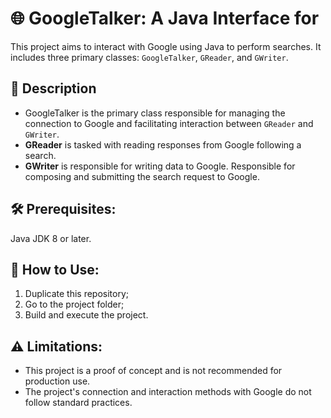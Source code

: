 # 🌐 GoogleTalker: A Java Interface for

This project aims to interact with Google using Java to perform searches. It includes three primary classes: `GoogleTalker`, `GReader`, and `GWriter`.

## 📝 Description

- GoogleTalker is the primary class responsible for managing the connection to Google and facilitating interaction between `GReader` and `GWriter`.
- **GReader** is tasked with reading responses from Google following a search.
- **GWriter** is responsible for writing data to Google. Responsible for composing and submitting the search request to Google.

## 🛠 Prerequisites:

Java JDK 8 or later.

## 🚀 How to Use:

1. Duplicate
this repository;
2. Go to the project folder;
3. Build and execute the project.

## ⚠️ Limitations:

- This project is a proof of concept and is not recommended for production use.
- The project's connection and interaction methods with Google do not follow standard practices. 
